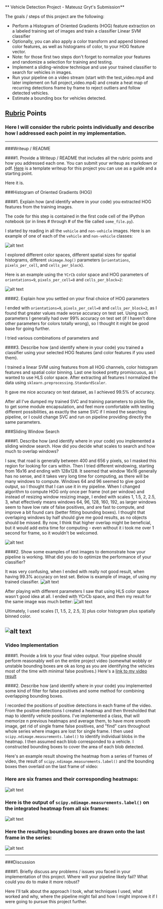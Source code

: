 ** Vehicle Detection Project - Mateusz Gryt's Submission**

The goals / steps of this project are the following:

* Perform a Histogram of Oriented Gradients (HOG) feature extraction on a labeled training set of images and train a classifier Linear SVM classifier
* Optionally, you can also apply a color transform and append binned color features, as well as histograms of color, to your HOG feature vector.
* Note: for those first two steps don't forget to normalize your features and randomize a selection for training and testing.
* Implement a sliding-window technique and use your trained classifier to search for vehicles in images.
* Run your pipeline on a video stream (start with the test_video.mp4 and later implement on full project_video.mp4) and create a heat map of recurring detections frame by frame to reject outliers and follow detected vehicles.
* Estimate a bounding box for vehicles detected.

[//]: # (Image References)
[image1]: ./examples/car_not_car.png
[image2]: ./examples/HOG_example.jpg
[image3]: ./examples/sliding_windows.jpg
[image4]: ./examples/sliding_window.jpg
[image5]: ./examples/bboxes_and_heat.png
[image6]: ./examples/labels_map.png
[image7]: ./examples/output_bboxes.png
[video1]: ./project_video.mp4

## [Rubric](https://review.udacity.com/#!/rubrics/513/view) Points
### Here I will consider the rubric points individually and describe how I addressed each point in my implementation.

---
###Writeup / README

####1. Provide a Writeup / README that includes all the rubric points and how you addressed each one.  You can submit your writeup as markdown or pdf.  [Here](https://github.com/udacity/CarND-Vehicle-Detection/blob/master/writeup_template.md) is a template writeup for this project you can use as a guide and a starting point.

Here it is.

###Histogram of Oriented Gradients (HOG)

####1. Explain how (and identify where in your code) you extracted HOG features from the training images.

The code for this step is contained in the first code cell of the IPython notebook (or in lines # through # of the file called `some_file.py`).

I started by reading in all the `vehicle` and `non-vehicle` images.  Here is an example of one of each of the `vehicle` and `non-vehicle` classes:

![alt text][image1]

I explored different color spaces, different spatial sizes for spatial histograms, different `skimage.hog()` parameters (`orientations`, `pixels_per_cell`, and `cells_per_block`).

Here is an example using the `YCrCb` color space and HOG parameters of `orientations=9`, `pixels_per_cell=8` and `cells_per_block=2`:


![alt text][image2]

####2. Explain how you settled on your final choice of HOG parameters

I ended with `orientations=9`, `pixels_per_cell=8` and `cells_per_block=2`, as I found that greater values made worse
accuracy on test set. Using such parameters I generally had over 99% accuracy on test set (if I haven't done other
parameters for colors totally wrong), so I thought it might be good base for going further.

I tried various combinations of parameters and

####3. Describe how (and identify where in your code) you trained a classifier using your selected HOG features (and color features if you used them).

I trained a linear SVM using features from all HOG channels, color histogram features and spatial color binning. Last one
looked pretty promiscuous, as I wanted to use HLS color space. After extracting all features I normalized the data using
`sklearn.preprocessing.StandardScaler`.

It gave me nice accuracy on test dataset, as I achieved 99.5% of accuracy.

After all I've dumped my trained SVC and training parameters to pickle file, to get some module encapsulation, and feel
more comfortable with testing different possibilities, as exactly the same SVC if I mixed the searching pipeline, or I
could change SVC and run on pipeline providing directly the same parameters.

###Sliding Window Search

####1. Describe how (and identify where in your code) you implemented a sliding window search.  How did you decide what scales to search and how much to overlap windows?

I saw, that road is generally between 400 and 656 y pixels, so I masked this region for looking for cars within. Then I tried
different windowing, starting from 16x16 and ending with 128x128. It seemed that window 16x16 generally has no sense,
and it takes very long time for computing, as there will be many windows to compute. Windows 64 and 96 seemed to give good
output, so I thought that I can use it in my pipeline. When I changed algorithm to compute HOG only once per frame (not
per window) and instead of resizing window resizing image, I ended with scales 1, 1.5, 2, 2.5, 3, what effectively means
windows 64, 96, 128, 160, 192, as larger windows seem to have low rate of false positives, and are fast to compute, and
improve a bit found cars (better fitting bounding boxes). I thought that overlaping windows by half should give me good
results, as no objects should be missed. By now, I think that higher overlap might be beneficial, but it would add extra
time for computing - even without it i took me over 1 second for frame, so it wouldn't be welcomed.

![alt text][image3]

####2. Show some examples of test images to demonstrate how your pipeline is working.  What did you do to optimize the performance of your classifier?

It was very confusing, when I ended with really not good result, when having 99.3% accuracy on test set. Below is example
of image, of using my trained classifier.
![alt text][image4]

After playing with different parameters I saw that using HLS color space wasn't good idea at all. I ended with YCrCb
space, and then my result for the same image was much better:
![alt text][image4]

Ultimately, I used scales [1, 1.5, 2, 2.5, 3] plus color histogram plus spatially binned color.


![alt text][image4]
---

### Video Implementation

####1. Provide a link to your final video output.  Your pipeline should perform reasonably well on the entire project video (somewhat wobbly or unstable bounding boxes are ok as long as you are identifying the vehicles most of the time with minimal false positives.)
Here's a [link to my video result](./project_video.mp4)


####2. Describe how (and identify where in your code) you implemented some kind of filter for false positives and some method for combining overlapping bounding boxes.

I recorded the positions of positive detections in each frame of the video.
From the positive detections I created a heatmap and then thresholded that map to identify vehicle positions.
I've implemented a class, that will memorize n previous heatmaps and average them, to have more smooth
image, get rid of single frame false positives, and "find" cars throughout whole series where images are lost for single
frame.
I then used `scipy.ndimage.measurements.label()` to identify individual blobs in the heatmap.
I then assumed each blob corresponded to a vehicle.  I constructed bounding boxes to cover the area of each blob detected.

Here's an example result showing the heatmap from a series of frames of video, the result of `scipy.ndimage.measurements.label()` and the bounding boxes then overlaid on the last frame of video:

### Here are six frames and their corresponding heatmaps:

![alt text][image5]

### Here is the output of `scipy.ndimage.measurements.label()` on the integrated heatmap from all six frames:
![alt text][image6]

### Here the resulting bounding boxes are drawn onto the last frame in the series:
![alt text][image7]



---

###Discussion

####1. Briefly discuss any problems / issues you faced in your implementation of this project.  Where will your pipeline likely fail?  What could you do to make it more robust?

Here I'll talk about the approach I took, what techniques I used, what worked and why, where the pipeline might fail and how I might improve it if I were going to pursue this project further.


